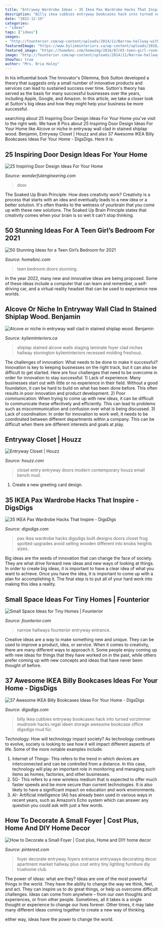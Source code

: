 ```yaml
---
title: "Entryway Wardrobe Ideas ~ 35 Ikea Pax Wardrobe Hacks That Inspire"
description: "Billy ikea cubbies entryway bookcases hack into turned vorzimmer mudroom hacks regal ideen storage awesome bookcase office digsdigs mud für"
date: "2022-12-19"
categories:
- "ideas"
tags: ["ideas"]
images:
- "http://founterior.com/wp-content/uploads/2014/11/Narrow-hallway-with-small-drawers.jpg"
featuredImage: "https://www.kylieminteriors.ca/wp-content/uploads/2016/06/Alcove-or-niche-in-entryway-wall-clad-in-stained-shiplap-wood.-Benjamin-Moore-Gray-Owl-and-laminate-flooring.-Kylie-M-Interiors-e-decor-and-e-design-color-consultant.jpg"
featured_image: "https://homebnc.com/homeimg/2016/07/03-teen-girl-room-ideas.jpg"
image: "http://founterior.com/wp-content/uploads/2014/11/Narrow-hallway-with-small-drawers.jpg"
ShowToc: true
author: "Mrs. Bria Haley"
---
```



In his influential book The Innovator's Dilemma, Bob Sutton developed a theory that suggests only a small number of innovative products and services can lead to sustained success over time. Sutton's theory has served as the basis for many successful businesses over the years, including Apple, Google, and Amazon. In this article, we take a closer look at Sutton's big ideas and how they might help your business be more successful.

	

		
searching about 25 Inspiring Door Design Ideas For Your Home you've visit to the right web. We have 8 Pics about 25 Inspiring Door Design Ideas For Your Home like Alcove or niche in entryway wall clad in stained shiplap wood. Benjamin, Entryway Closet | Houzz and also 37 Awesome IKEA Billy Bookcases Ideas For Your Home - DigsDigs. Here it is:
		
    
## 25 Inspiring Door Design Ideas For Your Home

<img loading=lazy src="http://wonderfulengineering.com/wp-content/uploads/2014/08/door-design-ideas-16-610x606.jpg" onerror="this.onerror=null;this.src='https://tse2.mm.bing.net/th?id=OIP.ekbK2t8QmENsBKSHl3FoMQHaHW&amp;pid=15.1';" alt="25 Inspiring Door Design Ideas For Your Home">

_Source: wonderfulengineering.com_

>door. 

	

The Soaked Up Brain Principle: How does creativity work?
Creativity is a process that starts with an idea and eventually leads to a new idea or a better solution. It's often thanks to the wetness of yourbrain that you come up with these new solutions. The Soaked Up Brain Principle states that creativity comes when your brain is so wet it can't stop thinking.

    
## 50 Stunning Ideas For A Teen Girl’s Bedroom For 2021

<img loading=lazy src="https://homebnc.com/homeimg/2016/07/03-teen-girl-room-ideas.jpg" onerror="this.onerror=null;this.src='https://tse3.mm.bing.net/th?id=OIP.hS0PP9yvGcPxJAPl7w-w6wHaPV&amp;pid=15.1';" alt="50 Stunning Ideas for a Teen Girl’s Bedroom for 2021">

_Source: homebnc.com_

>teen bedroom doors stunning. 

	

In the year 2022, many new and innovative ideas are being proposed. Some of these ideas include a computer that can learn and remember, a self-driving car, and a virtual reality headset that can be used to experience new worlds.

    
## Alcove Or Niche In Entryway Wall Clad In Stained Shiplap Wood. Benjamin

<img loading=lazy src="https://www.kylieminteriors.ca/wp-content/uploads/2016/06/Alcove-or-niche-in-entryway-wall-clad-in-stained-shiplap-wood.-Benjamin-Moore-Gray-Owl-and-laminate-flooring.-Kylie-M-Interiors-e-decor-and-e-design-color-consultant.jpg" onerror="this.onerror=null;this.src='https://tse3.mm.bing.net/th?id=OIP.dh2ArfnLWcTIfrIAYO8i9AHaKZ&amp;pid=15.1';" alt="Alcove or niche in entryway wall clad in stained shiplap wood. Benjamin">

_Source: kylieminteriors.ca_

>shiplap stained alcove walls staging laminate foyer clad niches hallway stonington kylieminteriors recessed molding freshouz. 

	

The challenges of innovation: What needs to be done to make it successful?
Innovation is key to keeping businesses on the right track, but it can also be difficult to get started. Here are four challenges that need to be overcome in order for innovation to stay successful: 1) Lack of experience: Many businesses start out with little or no experience in their field. Without a good foundation, it can be hard to build on what has been done before. This often results in poor innovation and product development. 2) Poor communication: When trying to come up with new ideas, it can be difficult to communicate these effectively and efficiently. This can lead to problems such as miscommunication and confusion over what is being discussed. 3) Lack of coordination: In order for innovation to work well, it needs to be coordinated between different departments within a company. This can be difficult when there are different interests and goals at play.

    
## Entryway Closet | Houzz

<img loading=lazy src="https://st.hzcdn.com/fimgs/b02165800017eef4_5652-w500-h666-b0-p0--contemporary-entry.jpg" onerror="this.onerror=null;this.src='https://tse1.mm.bing.net/th?id=OIP.f8JJAhTVxL7jyAm8vONmuwHaJ3&amp;pid=15.1';" alt="Entryway Closet | Houzz">

_Source: houzz.com_

>closet entry entryway doors modern contemporary houzz email bench mud. 

	

1. Create a new greeting card design.

    
## 35 IKEA Pax Wardrobe Hacks That Inspire - DigsDigs

<img loading=lazy src="https://www.digsdigs.com/photos/2018/01/ikea-pax-wardrobe-hacks-5.jpg" onerror="this.onerror=null;this.src='https://tse1.mm.bing.net/th?id=OIP.CK_n9tZ7iiLXpMqTApKC1gHaLJ&amp;pid=15.1';" alt="35 IKEA Pax Wardrobe Hacks That Inspire - DigsDigs">

_Source: digsdigs.com_

>pax ikea wardrobe hacks digsdigs built designs doors closet frog spotted upgrades avoid selling wooden different into knobs heights sizes. 

	

Big ideas are the seeds of innovation that can change the face of society. They are what drive forward new ideas and new ways of looking at things. In order to create big ideas, it is important to have a clear idea of what you want to achieve. Once you have the idea, it is important to come up with a plan for accomplishing it. The final step is to put all of your hard work into making this idea a reality.

    
## Small Space Ideas For Tiny Homes | Founterior

<img loading=lazy src="http://founterior.com/wp-content/uploads/2014/11/Narrow-hallway-with-small-drawers.jpg" onerror="this.onerror=null;this.src='https://tse4.mm.bing.net/th?id=OIP.FnIj9LdtMM2N41WX6_xamwHaLI&amp;pid=15.1';" alt="Small Space Ideas for Tiny Homes | Founterior">

_Source: founterior.com_

>narrow hallways founterior entryway entrance. 

	

Creative ideas are a way to make something new and unique. They can be used to improve a product, idea, or service. When it comes to creativity, there are many different ways to approach it. Some people enjoy coming up with new ideas for things that they have worked on in the past, while others prefer coming up with new concepts and ideas that have never been thought of before.

    
## 37 Awesome IKEA Billy Bookcases Ideas For Your Home - DigsDigs

<img loading=lazy src="http://www.digsdigs.com/photos/billy-turned-into-entryway-cubbies-750x1001.jpg" onerror="this.onerror=null;this.src='https://tse1.mm.bing.net/th?id=OIP.J4nYSUbSOQbakl4HMSVFbwHaJ4&amp;pid=15.1';" alt="37 Awesome IKEA Billy Bookcases Ideas For Your Home - DigsDigs">

_Source: digsdigs.com_

>billy ikea cubbies entryway bookcases hack into turned vorzimmer mudroom hacks regal ideen storage awesome bookcase office digsdigs mud für. 

	

Technology: How will technology impact society?
As technology continues to evolve, society is looking to see how it will impact different aspects of life. Some of the more notable examples include:
1. Internet of Things- This refers to the trend in which devices are interconnected and can be controlled from a distance. In this case, technology will play an important role in monitoring and managing such items as homes, factories, and other businesses. 
2. 5G- This refers to a new wireless medium that is expected to offer much faster speeds and be more secure than current technologies. It is also likely to have a significant impact on education and work environments. 
3. AI- Artificial intelligence (AI) has already been used in various ways in recent years, such as Amazon’s Echo system which can answer any question you could ask with just a few words.

    
## How To Decorate A Small Foyer | Cost Plus, Home And DIY Home Decor

<img loading=lazy src="https://s-media-cache-ak0.pinimg.com/736x/46/33/ff/4633ff28e9ec5c47db2b00cb994534e1.jpg" onerror="this.onerror=null;this.src='https://tse2.mm.bing.net/th?id=OIP.7jAwCsfwnoRyMGJTt7ZeZgHaLH&amp;pid=15.1';" alt="How to Decorate a Small Foyer | Cost plus, Home and DIY home decor">

_Source: pinterest.com_

>foyer decorate entryway foyers entrance entryways decorating decor apartment market hallway plus cost entry tiny lighting furniture diy truehome club. 

	

The power of ideas: what are they?
Ideas are one of the most powerful things in the world. They have the ability to change the way we think, feel, and act. They can inspire us to do great things, or help us overcome difficult challenges.
Ideas can come from anywhere – from our own thoughts and experiences, or from other people. Sometimes, all it takes is a single thought or experience to change our lives forever. Other times, it may take many different ideas coming together to create a new way of thinking.

 either way, ideas have the power to change the world.

